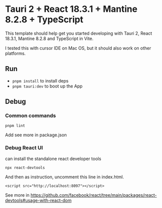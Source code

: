 # Tauri 2 + React 18.3.1 + Mantine 8.2.8 + TypeScript

This template should help get you started developing with Tauri 2, React 18.3.1, Mantine 8.2.8 and TypeScript in Vite.

I tested this with cursor IDE on Mac OS, but it should also work on other platforms.

## Run

* `pnpm install` to install deps
* `pnpm tauri:dev` to boot up the App

## Debug


### Common commands

```
pnpm lint
```

Add see more in package.json

### Debug React UI

can install the standalone react developer tools

```
npx react-devtools
```

And then as instruction, uncomment this line in index.html.
```
<script src="http://localhost:8097"></script>
```

See more in https://github.com/facebook/react/tree/main/packages/react-devtools#usage-with-react-dom
